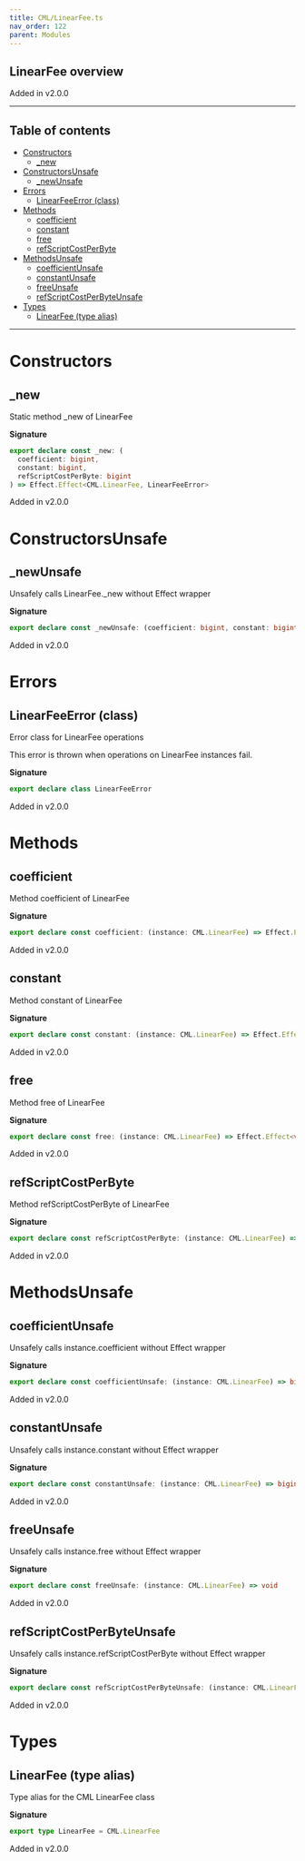 ```yaml
---
title: CML/LinearFee.ts
nav_order: 122
parent: Modules
---
```


## LinearFee overview

Added in v2.0.0

---

<h2 class="text-delta">Table of contents</h2>

- [Constructors](#constructors)
  - [\_new](#_new)
- [ConstructorsUnsafe](#constructorsunsafe)
  - [\_newUnsafe](#_newunsafe)
- [Errors](#errors)
  - [LinearFeeError (class)](#linearfeeerror-class)
- [Methods](#methods)
  - [coefficient](#coefficient)
  - [constant](#constant)
  - [free](#free)
  - [refScriptCostPerByte](#refscriptcostperbyte)
- [MethodsUnsafe](#methodsunsafe)
  - [coefficientUnsafe](#coefficientunsafe)
  - [constantUnsafe](#constantunsafe)
  - [freeUnsafe](#freeunsafe)
  - [refScriptCostPerByteUnsafe](#refscriptcostperbyteunsafe)
- [Types](#types)
  - [LinearFee (type alias)](#linearfee-type-alias)

---

# Constructors

## \_new

Static method \_new of LinearFee

**Signature**

```ts
export declare const _new: (
  coefficient: bigint,
  constant: bigint,
  refScriptCostPerByte: bigint
) => Effect.Effect<CML.LinearFee, LinearFeeError>
```

Added in v2.0.0

# ConstructorsUnsafe

## \_newUnsafe

Unsafely calls LinearFee.\_new without Effect wrapper

**Signature**

```ts
export declare const _newUnsafe: (coefficient: bigint, constant: bigint, refScriptCostPerByte: bigint) => CML.LinearFee
```

Added in v2.0.0

# Errors

## LinearFeeError (class)

Error class for LinearFee operations

This error is thrown when operations on LinearFee instances fail.

**Signature**

```ts
export declare class LinearFeeError
```

Added in v2.0.0

# Methods

## coefficient

Method coefficient of LinearFee

**Signature**

```ts
export declare const coefficient: (instance: CML.LinearFee) => Effect.Effect<bigint, LinearFeeError>
```

Added in v2.0.0

## constant

Method constant of LinearFee

**Signature**

```ts
export declare const constant: (instance: CML.LinearFee) => Effect.Effect<bigint, LinearFeeError>
```

Added in v2.0.0

## free

Method free of LinearFee

**Signature**

```ts
export declare const free: (instance: CML.LinearFee) => Effect.Effect<void, LinearFeeError>
```

Added in v2.0.0

## refScriptCostPerByte

Method refScriptCostPerByte of LinearFee

**Signature**

```ts
export declare const refScriptCostPerByte: (instance: CML.LinearFee) => Effect.Effect<bigint, LinearFeeError>
```

Added in v2.0.0

# MethodsUnsafe

## coefficientUnsafe

Unsafely calls instance.coefficient without Effect wrapper

**Signature**

```ts
export declare const coefficientUnsafe: (instance: CML.LinearFee) => bigint
```

Added in v2.0.0

## constantUnsafe

Unsafely calls instance.constant without Effect wrapper

**Signature**

```ts
export declare const constantUnsafe: (instance: CML.LinearFee) => bigint
```

Added in v2.0.0

## freeUnsafe

Unsafely calls instance.free without Effect wrapper

**Signature**

```ts
export declare const freeUnsafe: (instance: CML.LinearFee) => void
```

Added in v2.0.0

## refScriptCostPerByteUnsafe

Unsafely calls instance.refScriptCostPerByte without Effect wrapper

**Signature**

```ts
export declare const refScriptCostPerByteUnsafe: (instance: CML.LinearFee) => bigint
```

Added in v2.0.0

# Types

## LinearFee (type alias)

Type alias for the CML LinearFee class

**Signature**

```ts
export type LinearFee = CML.LinearFee
```

Added in v2.0.0
